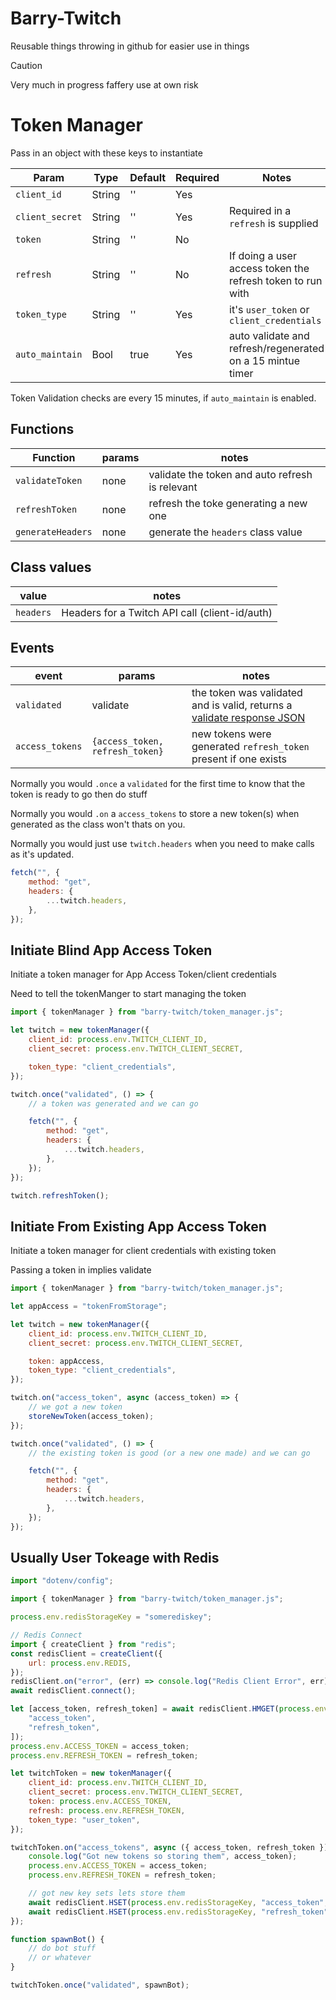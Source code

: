 # Barry-Twitch

Reusable things throwing in github for easier use in things

> [!CAUTION]
> Very much in progress faffery use at own risk

# Token Manager

Pass in an object with these keys to instantiate

| Param           | Type   | Default | Required | Notes                                                      |
| --------------- | ------ | ------- | -------- | ---------------------------------------------------------- |
| `client_id`     | String | ''      | Yes      |                                                            |
| `client_secret` | String | ''      | Yes      | Required in a `refresh` is supplied                        |
| `token`         | String | ''      | No       |                                                            |
| `refresh`       | String | ''      | No       | If doing a user access token the refresh token to run with |
| `token_type`    | String | ''      | Yes      | it's `user_token` or `client_credentials`                  |
| `auto_maintain` | Bool   | true    | Yes      | auto validate and refresh/regenerated on a 15 mintue timer |

Token Validation checks are every 15 minutes, if `auto_maintain` is enabled.

## Functions

| Function          | params | notes                                           |
| ----------------- | ------ | ----------------------------------------------- |
| `validateToken`   | none   | validate the token and auto refresh is relevant |
| `refreshToken`    | none   | refresh the toke generating a new one           |
| `generateHeaders` | none   | generate the `headers` class value              |

## Class values

| value     | notes                                          |
| --------- | ---------------------------------------------- |
| `headers` | Headers for a Twitch API call (client-id/auth) |

## Events

| event           | params                          | notes                                                                                                                                |
| --------------- | ------------------------------- | ------------------------------------------------------------------------------------------------------------------------------------ |
| `validated`     | validate                        | the token was validated and is valid, returns a [validate response JSON](https://dev.twitch.tv/docs/authentication/validate-tokens/) |
| `access_tokens` | `{access_token, refresh_token}` | new tokens were generated `refresh_token` present if one exists                                                                      |

Normally you would `.once` a `validated` for the first time to know that the token is ready to go then do stuff

Normally you would `.on` a `access_tokens` to store a new token(s) when generated as the class won't thats on you.

Normally you would just use `twitch.headers` when you need to make calls as it's updated.

```js
fetch("", {
    method: "get",
    headers: {
        ...twitch.headers,
    },
});
```

## Initiate Blind App Access Token

Initiate a token manager for App Access Token/client credentials

Need to tell the tokenManger to start managing the token

```js
import { tokenManager } from "barry-twitch/token_manager.js";

let twitch = new tokenManager({
    client_id: process.env.TWITCH_CLIENT_ID,
    client_secret: process.env.TWITCH_CLIENT_SECRET,

    token_type: "client_credentials",
});

twitch.once("validated", () => {
    // a token was generated and we can go

    fetch("", {
        method: "get",
        headers: {
            ...twitch.headers,
        },
    });
});

twitch.refreshToken();
```

## Initiate From Existing App Access Token

Initiate a token manager for client credentials with existing token

Passing a token in implies validate

```js
import { tokenManager } from "barry-twitch/token_manager.js";

let appAccess = "tokenFromStorage";

let twitch = new tokenManager({
    client_id: process.env.TWITCH_CLIENT_ID,
    client_secret: process.env.TWITCH_CLIENT_SECRET,

    token: appAccess,
    token_type: "client_credentials",
});

twitch.on("access_token", async (access_token) => {
    // we got a new token
    storeNewToken(access_token);
});

twitch.once("validated", () => {
    // the existing token is good (or a new one made) and we can go

    fetch("", {
        method: "get",
        headers: {
            ...twitch.headers,
        },
    });
});
```

## Usually User Tokeage with Redis

```js
import "dotenv/config";

import { tokenManager } from "barry-twitch/token_manager.js";

process.env.redisStorageKey = "somerediskey";

// Redis Connect
import { createClient } from "redis";
const redisClient = createClient({
    url: process.env.REDIS,
});
redisClient.on("error", (err) => console.log("Redis Client Error", err));
await redisClient.connect();

let [access_token, refresh_token] = await redisClient.HMGET(process.env.redisStorageKey, [
    "access_token",
    "refresh_token",
]);
process.env.ACCESS_TOKEN = access_token;
process.env.REFRESH_TOKEN = refresh_token;

let twitchToken = new tokenManager({
    client_id: process.env.TWITCH_CLIENT_ID,
    client_secret: process.env.TWITCH_CLIENT_SECRET,
    token: process.env.ACCESS_TOKEN,
    refresh: process.env.REFRESH_TOKEN,
    token_type: "user_token",
});

twitchToken.on("access_tokens", async ({ access_token, refresh_token }) => {
    console.log("Got new tokens so storing them", access_token);
    process.env.ACCESS_TOKEN = access_token;
    process.env.REFRESH_TOKEN = refresh_token;

    // got new key sets lets store them
    await redisClient.HSET(process.env.redisStorageKey, "access_token", access_token);
    await redisClient.HSET(process.env.redisStorageKey, "refresh_token", refresh_token);
});

function spawnBot() {
    // do bot stuff
    // or whatever
}

twitchToken.once("validated", spawnBot);
```
